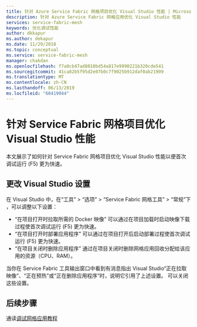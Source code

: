 ```yaml
---
title: 针对 Azure Service Fabric 网格项目优化 Visual Studio 性能 | Microsoft Docs
description: 针对 Azure Service Fabric 网格应用优化 Visual Studio 性能
services: service-fabric-mesh
keywords: 优化调试性能
author: dkkapur
ms.author: dekapur
ms.date: 11/29/2018
ms.topic: conceptual
ms.service: service-fabric-mesh
manager: chakdan
ms.openlocfilehash: f7a0cb47ad8010bd54a817e9990221b320cde541
ms.sourcegitcommit: 41ca82b5f95d2e07b0c7f9025b912daf0ab21909
ms.translationtype: MT
ms.contentlocale: zh-CN
ms.lasthandoff: 06/13/2019
ms.locfileid: "60419044"
---
```

# <a name="optimize-visual-studio-performance-for-service-fabric-mesh-projects"></a>针对 Service Fabric 网格项目优化 Visual Studio 性能

本文展示了如何针对 Service Fabric 网格项目优化 Visual Studio 性能以便首次调试运行 (F5) 更为快速。  

## <a name="change-visual-studio-settings"></a>更改 Visual Studio 设置
 
在 Visual Studio 中，在“工具” > “选项”  > “Service Fabric 网格工具” > “常规”下     ，可以调整以下设置：

- “在项目打开时拉取所需的 Docker 映像”  可以通过在项目加载时启动映像下载过程使首次调试运行 (F5) 更为快速。  
- “在项目打开时部署应用程序”  可以通过在项目打开后启动部署过程使首次调试运行 (F5) 更为快速。  
- “在项目关闭时删除应用程序”  通过在项目关闭时删除网格应用回收分配给该应用的资源（CPU、RAM）。  

当你在 Service Fabric 工具输出窗口中看到有消息指出 Visual Studio“正在拉取映像”、“正在预热”或“正在删除应用程序”时，说明它引用了上述设置。 可以关闭这些设置。

## <a name="next-steps"></a>后续步骤

通读[调试网格应用教程](service-fabric-mesh-tutorial-debug-service-fabric-mesh-app.md)